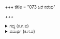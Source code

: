 +++
title = "073 ಜರೆ ನರೆಯ"

+++

<details><summary>ಗದ್ಯ (ಕ.ಗ.ಪ) </summary>

73. ಮುಪ್ಪಿನಿಂದ ಉಂಟಾದ ನರೆಯ ಶರೀರ ಸಂಪತ್ತುಳ್ಳ ಕುಲವೃದ್ಧರನ್ನು ಅಂಗವಿಕಲರಾದವರನ್ನು ಹಿಂಸಾಚಾರಕ್ಕೆ ಗುರಿಯಾದವರನ್ನೂ ಹುಟ್ಟುಗುರುಡರನ್ನೂ ಧನದ ಆಸೆಯನ್ನೇ ಬಿಟ್ಟವರನ್ನೂ ಅರಮನೆಯ ರಕ್ಷಣೆಯಲ್ಲಿ ಇರಿಸಿದರೆ ರಾಜನ ಗೌರವ ವಿಸ್ತಾರವಾಗಿ ಹರಡುತ್ತದೆ. ಇದನ್ನು ತಿಳಿದಿರುವೆಯಾ ರಾಜಾ ?
</details>

<details><summary>ಪದಾರ್ಥ (ಕ.ಗ.ಪ) </summary>

ಜರೆ-ಮುಪ್ಪು, ಜಾತ್ಯಂಧ-ಹುಟ್ಟುಗುರುಡ, ನರೆ-ಬಿಳಿಕೂದಲು  
ಜರೆ-ಮುಪ್ಪಿನಿಂದ ಕೂಡಿದ, ನರೆ-ನರೆತ ಕೂದಲಿನ, ಮೈಸಿರಿಯ-ದೇಹಸಂಪತ್ತಿನ, ಕುಲವೃದ್ಧರನು-ವಂಶದಲ್ಲಿ ಹಿರಿಯರಾದವರನ್ನು,     
ಹೀನಾಂಗರನು-ಅಂಗಹೀನರಾದವರನ್ನು, ಜಾತ್ಯಂಧರನು-ಹುಟ್ಟುಗುರುಡರನ್ನು, ಧನದಾಸೆಯಳಿದವರ-ಹಣದ ಆಸೆ ಬಿಟ್ಟುವರನ್ನು,   
ಅರಮನೆಯ ಸಂರಕ್ಷಣಾರ್ಥದೊಳಿರಿಸಿದರೆ-ಅರಮನೆಯ ರಕ್ಷಣೆಗಾಗಿ ನೇಮಿಸಿದರೆ, ಮಾನೋನ್ನತಿಕೆ-ಅತಿಶಯವಾದ ಗೌರವ,   
ವಿಸ್ತರಣವಹುದು-ಹರಡುತ್ತದೆ, ಇದನು ಅರಿದಿಹೈ-ಇದನ್ನು ತಿಳಿದಿರುವೆಯಾ ?
</details>
